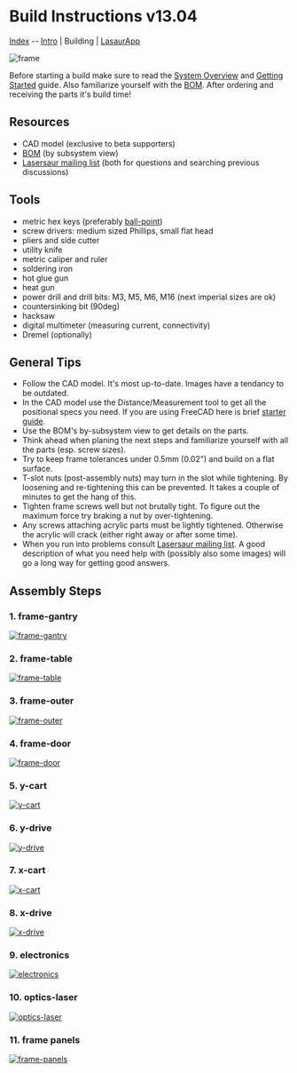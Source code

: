 Build Instructions v13.04 
==========================

[Index](index.md) -- [Intro](start.md) | Building | [LasaurApp](lasaurapp.md)

![frame](http://farm9.staticflickr.com/8142/7139599325_1b7036b97e_z.jpg)

Before starting a build make sure to read the [System Overview](overview.md) and [Getting Started](start.md) guide. Also  familiarize yourself with the [BOM](bom.md). After ordering and receiving the parts it's build time!


Resources
-----------
- CAD model (exclusive to beta supporters)
- [BOM](bom.md) (by subsystem view)
- [Lasersaur mailing list](https://groups.google.com/forum/#!forum/lasersaur)
  (both for questions and searching previous discussions)


Tools
-------

* metric hex keys (preferably [ball-point](http://www.mcmaster.com/#5709A44))
* screw drivers: medium sized Phillips, small flat head
* pliers and side cutter
* utility knife
* metric caliper and ruler
* soldering iron
* hot glue gun
* heat gun
* power drill and drill bits: M3, M5, M6, M16 (next imperial sizes are ok)
* countersinking bit (90deg)
* hacksaw
* digital multimeter (measuring current, connectivity)
* Dremel (optionally)


General Tips
-------------

- Follow the CAD model. It's most up-to-date. Images have a tendancy to be outdated.
- In the CAD model use the Distance/Measurement tool to get all the positional specs you need. If you are using FreeCAD here is brief [starter guide](freecad_guide.md).
- Use the BOM's by-subsystem view to get details on the parts.
- Think ahead when planing the next steps and familiarize yourself with all the parts (esp. screw sizes).
- Try to keep frame tolerances under 0.5mm (0.02") and build on a flat surface.
- T-slot nuts (post-assembly nuts) may turn in the slot while tightening. By loosening and re-tightening this can be prevented. It takes a couple of minutes to get the hang of this.
- Tighten frame screws well but not brutally tight. To figure out the maximum force try braking a nut by over-tightening.
- Any screws attaching acrylic parts must be lightly tightened. Otherwise the acrylic will crack (either right away or after some time).
- When you run into problems consult [Lasersaur mailing list](https://groups.google.com/forum/#!forum/lasersaur). A good description of what you need help with (possibly also some images) will go a long way for getting good answers.



Assembly Steps
---------------

### 1. frame-gantry
[![frame-gantry](http://farm8.staticflickr.com/7038/6793462726_83109b3634_m.jpg)](build-frame-gantry.md)

### 2. frame-table
[![frame-table](http://farm9.staticflickr.com/8122/8694553215_dbda3b8470_m.jpg)](build-frame-table.md)

### 3. frame-outer
[![frame-outer](http://farm9.staticflickr.com/8254/8694635309_e8eed0ecba_m.jpg)](build-frame-outer.md)

### 4. frame-door
[![frame-door](http://farm9.staticflickr.com/8541/8700215126_31c712c214_m.jpg)](build-frame-door.md)

### 5. y-cart
[![y-cart](http://farm8.staticflickr.com/7047/6939597291_8c6dd94305_m.jpg)](build-y-cart.md)

### 6. y-drive
[![y-drive](http://farm8.staticflickr.com/7044/6939597227_45a923993c_m.jpg)](build-y-drive.md)

### 7. x-cart
[![x-cart](http://farm8.staticflickr.com/7181/6793485136_0177cbde72_m.jpg)](build-x-cart.md)

### 8. x-drive
[![x-drive](http://farm8.staticflickr.com/7201/6939597335_ba0a9b768d_m.jpg)](build-x-drive.md)

### 9. electronics
[![electronics](http://farm9.staticflickr.com/8397/8700215178_6b84d671e4_m.jpg)](build-electronics.md)

### 10. optics-laser
[![optics-laser](http://farm9.staticflickr.com/8124/8699091873_38b84576d5_m.jpg)](build-optics-laser.md)

### 11. frame panels
[![frame-panels](http://farm8.staticflickr.com/7058/6906452935_b5a2a8dc11_m.jpg)](build-frame-panels.md)

